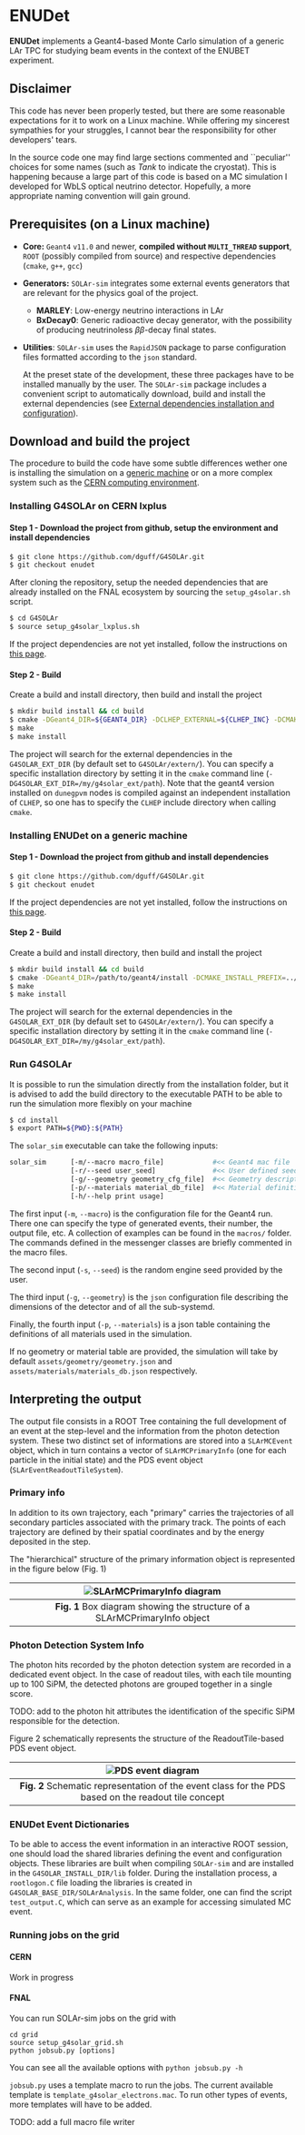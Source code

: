 
# ENUDet

**ENUDet** implements a Geant4-based Monte Carlo simulation of a generic LAr TPC
for studying beam events in the context of the ENUBET experiment. 

## Disclaimer
This code has never been properly tested, but there are some reasonable 
expectations for it to work on a Linux machine. While offering my sincerest
sympathies for your struggles, I cannot bear the responsibility for other 
developers' tears. 

In the source code one may find large sections commented and ``peculiar'' 
choices for some names (such as _Tank_ to indicate the cryostat). 
This is happening because a large part of this code is based on a MC simulation 
I developed for WbLS optical neutrino detector. 
Hopefully, a more appropriate naming convention will gain ground.

## Prerequisites (on a Linux machine)

- **Core:** `Geant4` `v11.0` and newer, **compiled without `MULTI_THREAD` support**, 
  `ROOT` (possibly compiled from source)
  and respective dependencies (`cmake`, `g++`, `gcc`)
- **Generators:** `SOLAr-sim` integrates some external events generators that
  are relevant for the physics goal of the project. 
  * **MARLEY**: Low-energy neutrino interactions in LAr
  * **BxDecay0**: Generic radioactive decay generator, with the possibility 
    of producing neutrinoless *ββ*-decay final states.
- **Utilities**: `SOLAr-sim` uses the `RapidJSON` package to parse configuration 
  files formatted according to the `json` standard. 
    
  At the preset state of the development, these three packages have to be installed
  manually by the user. The `SOLAr-sim` package includes a convenient script 
  to automatically download, build and install the external dependencies
  (see [External dependencies installation and configuration](README_EXTERNALS.md)). 
  
## Download and build the project

The procedure to build the code have some subtle differences wether one is 
installing the simulation on a [generic machine](#installing-SOLAr-sim-on-a-generic-machine)
or on a more complex system 
such as the [CERN computing environment](#installing-SOLAr-sim-on-cern-lxplus). 

### Installing G4SOLAr on CERN lxplus
#### Step 1 - Download the project from github, setup the environment and install dependencies
```bash
$ git clone https://github.com/dguff/G4SOLAr.git
$ git checkout enudet
```
After cloning the repository, setup the needed dependencies that are already 
installed on the FNAL ecosystem by sourcing the `setup_g4solar.sh` script. 
```bash
$ cd G4SOLAr
$ source setup_g4solar_lxplus.sh
```
If the project dependencies are not yet installed, follow the instructions
on [this page](./README_EXTERNALS.md).


#### Step 2 - Build

Create a build and install directory, then build and install the project
```bash
$ mkdir build install && cd build 
$ cmake -DGeant4_DIR=${GEANT4_DIR} -DCLHEP_EXTERNAL=${CLHEP_INC} -DCMAKE_INSTALL_PREFIX=../install [opts...] ../G4SOLAr
$ make
$ make install
```
The project will search for the external dependencies in the 
`G4SOLAR_EXT_DIR` (by default set to `G4SOLAr/extern/`). You can 
specify a specific installation directory by setting it in the `cmake`
command line (`-DG4SOLAR_EXT_DIR=/my/g4solar_ext/path`). 
Note that the geant4 version installed on `dunegpvm` nodes is compiled 
against an independent installation of `CLHEP`, so one has to specify the 
`CLHEP` include directory when calling `cmake`.

### Installing ENUDet on a generic machine
#### Step 1 - Download the project from github and install dependencies
```bash
$ git clone https://github.com/dguff/G4SOLAr.git
$ git checkout enudet
```
If the project dependencies are not yet installed, follow the instructions
on [this page](./README_EXTERNALS.md).

#### Step 2 - Build
Create a build and install directory, then build and install the project
```bash
$ mkdir build install && cd build 
$ cmake -DGeant4_DIR=/path/to/geant4/install -DCMAKE_INSTALL_PREFIX=../install [opts...] ../G4SOLAr
$ make
$ make install
```
The project will search for the external dependencies in the 
`G4SOLAR_EXT_DIR` (by default set to `G4SOLAr/extern/`). You can 
specify a specific installation directory by setting it in the `cmake`
command line (`-DG4SOLAR_EXT_DIR=/my/g4solar_ext/path`). 

### Run G4SOLAr

It is possible to run the simulation directly from the installation folder, but it
is advised to add the build directory to the executable PATH to be able to run 
the simulation more flexibly on your machine
```bash
$ cd install
$ export PATH=${PWD}:${PATH}
```

The `solar_sim` executable can take the following inputs:
```bash
solar_sim      [-m/--macro macro_file]            #<< Geant4 mac file
               [-r/--seed user_seed]              #<< User defined seed
               [-g/--geometry geometry_cfg_file]  #<< Geometry description
               [-p/--materials material_db_file]  #<< Material definition table
               [-h/--help print usage]
```

The first input (`-m`, `--macro`) is the configuration file for the 
Geant4 run. There one can specify the type of generated events, 
their number, the output file, etc. A collection of examples can 
be found in the `macros/` folder. The commands defined in the messenger
classes are briefly commented in the macro files. 

The second input (`-s`, `--seed`) is the random engine seed provided by the user.

The third input (`-g`, `--geometry`) is the `json` configuration file describing
the dimensions of the detector and of all the sub-systemd. 

Finally, the fourth input (`-p`, `--materials`) is a json table containing
the definitions of all materials used in the simulation. 

If no geometry or material table are provided, the simulation will take 
by default `assets/geometry/geometry.json` and `assets/materials/materials_db.json`
respectively. 

## Interpreting the output

The output file consists in a ROOT Tree containing the full development of 
an event at the step-level and the information from the photon detection 
system. These two distinct set of informations are stored into a 
`SLArMCEvent` object, which in turn contains a vector of `SLArMCPrimaryInfo`
(one for each particle in the initial state) and the PDS event object 
(`SLArEventReadoutTileSystem`). 

### Primary info

In addition to its own trajectory, each "primary" carries 
the trajectories of all secondary particles associated with the primary track.
The points of each trajectory are defined by their spatial coordinates and by 
the energy deposited in the step. 

The "hierarchical" structure of the primary information object is represented 
in the figure below (Fig. 1)

| ![SLArMCPrimaryInfo diagram](./docs/figures/SLArMCPrimaryInfo.png)           |
| :--:                                                                         |
| **Fig. 1** Box diagram showing the structure of a SLArMCPrimaryInfo object   |


### Photon Detection System Info

The photon hits recorded by the photon detection system are recorded in 
a dedicated event object. In the case of readout tiles, with each tile mounting
up to 100 SiPM, the detected photons are grouped together in a single score. 

TODO: add to the photon hit attributes the identification of the specific SiPM
responsible for the detection. 

Figure 2 schematically represents the structure of the ReadoutTile-based 
PDS event object.

| ![PDS event diagram](./docs/figures/SLArEventPDS.png)                                                |
| :--:                                                                                                 |
| **Fig. 2** Schematic representation of the event class for the PDS based on the readout tile concept |


### ENUDet Event Dictionaries

To be able to access the event information in an interactive ROOT session, 
one should load the shared libraries defining the event and configuration 
objects. 
These libraries are built when compiling `SOLAr-sim` and are installed in 
the `G4SOLAR_INSTALL_DIR/lib` folder. During the installation process, 
a `rootlogon.C` file loading the libraries is created in 
`G4SOLAR_BASE_DIR/SOLArAnalysis`. In the same folder, one can
find the script `test_output.C`, which can serve as an example for accessing
simulated MC event. 

### Running jobs on the grid

#### CERN
Work in progress

#### FNAL
You can run SOLAr-sim jobs on the grid with

```
cd grid
source setup_g4solar_grid.sh
python jobsub.py [options]
```

You can see all the available options with `python jobsub.py -h`

`jobsub.py` uses a template macro to run the jobs. The current available template is `template_g4solar_electrons.mac`.
To run other types of events, more templates will have to be added. 

TODO: add a full macro file writer



